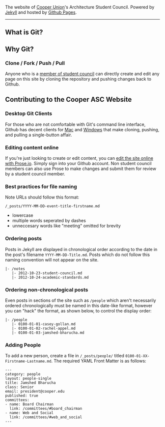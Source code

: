 The website of [Cooper Union](http://cooper.edu)'s Architecture Student Council. Powered by [Jekyll](http://jekyllrb.com) and hosted by [Github Pages](http://pages.github.com).

---

## What is Git?

## Why Git?

### Clone / Fork / Push / Pull

Anyone who is a [member of student council](https://github.com/CooperARSC?tab=members) can directly create and edit any page on this site by cloning the repository and pushing changes back to Github.

## Contributing to the Cooper ASC Website

### Desktop Git Clients

For those who are not comfortable with Git's command line interface, Github has decent clients for [Mac](http://mac.github.com) and [Windows](http://windows.github.com) that make cloning, pushing, and pulling a single-button affair.

### Editing content online

If you're just looking to create or edit content, you can [edit the site online with Prose.io](http://prose.io/#CooperARSC/cooperarsc.github.com). Simply sign into your Github account. Non student council members can also use Prose to make changes and submit them for review by a student council member.

### Best practices for file naming

Note URLs should follow this format:

    /_posts/YYYY-MM-DD-event-title-firstname.md
    
- lowercase
- multiple words seperated by dashes
- unneccesary words like "meeting" omitted for brevity

### Ordering posts

Posts in Jekyll are displayed in chronological order according to the date in the post's filename `YYYY-MM-DD-Title.md`. Posts which do not follow this naming convention will not appear on the site. 

    |- /notes
       |- 2012-10-23-student-council.md
       |- 2012-10-24-academic-standards.md
       
### Ordering non-chronological posts

Even posts in sections of the site such as `/people` which aren't necessarily ordered chronologically must be named in this date-like format, however you can "hack" the format, as shown below, to control the display order:

    |- /people
       |- 0100-01-01-casey-gollan.md
       |- 0100-01-02-rachel-appel.md
       |- 0100-01-03-jamshed-bharucha.md

### Adding People

To add a new person, create a file in `/_posts/people/` titled `0100-01-XX-Firstname-Lastname.md`. The required YAML Front Matter is as follows:

    ---
    category: people
    layout: people-single
    title: Jamshed Bharucha
    class: Senior
    email: president@cooper.edu
    published: true
    committees:
    - name: Board Chairman
      link: /committees/#board_chairman
    - name: Web and Social
      link: /committees/#web_and_social
    ---